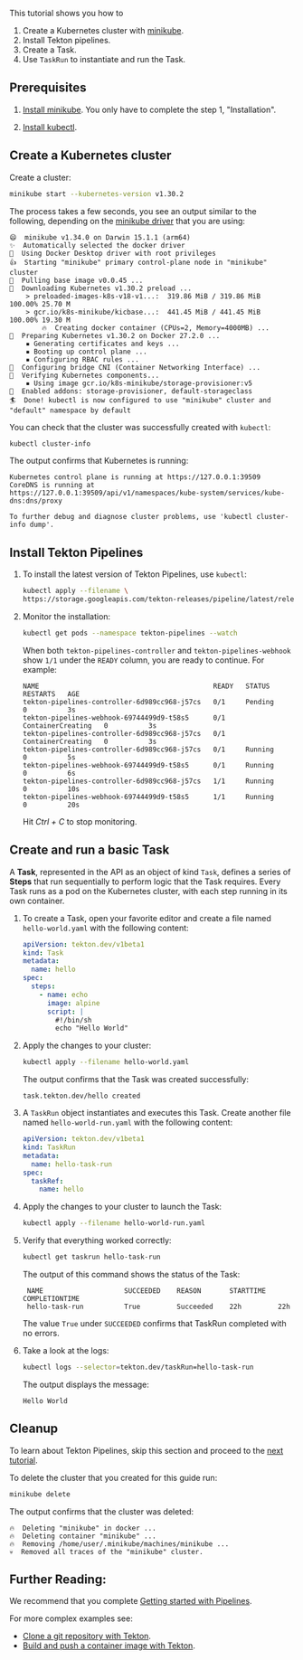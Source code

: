 <!--
---
title: "Getting started with Tasks"
likTitle: "Tasks"
weight: 1
description: >
  Set up and run your first Tekton Task
---
!-->

This tutorial shows you how to 

1. Create a Kubernetes cluster with [minikube](https://minikube.sigs.k8s.io/).
1. Install Tekton pipelines.
1. Create a Task.
1. Use `TaskRun` to instantiate and run the Task.

## Prerequisites

1.  [Install minikube](https://minikube.sigs.k8s.io/docs/start/). You only have
    to complete the step 1, "Installation".

1.  [Install kubectl](https://kubernetes.io/docs/tasks/tools/#kubectl).

## Create a Kubernetes cluster

Create a cluster:

```bash
minikube start --kubernetes-version v1.30.2
```

The process takes a few seconds, you see an output similar to the following,
depending on the [minikube driver](https://minikube.sigs.k8s.io/docs/drivers/)
that you are using:

```
😄  minikube v1.34.0 on Darwin 15.1.1 (arm64)
✨  Automatically selected the docker driver
📌  Using Docker Desktop driver with root privileges
👍  Starting "minikube" primary control-plane node in "minikube" cluster
🚜  Pulling base image v0.0.45 ...
💾  Downloading Kubernetes v1.30.2 preload ...
    > preloaded-images-k8s-v18-v1...:  319.86 MiB / 319.86 MiB  100.00% 25.70 M
    > gcr.io/k8s-minikube/kicbase...:  441.45 MiB / 441.45 MiB  100.00% 19.30 M
        🔥  Creating docker container (CPUs=2, Memory=4000MB) ...
🐳  Preparing Kubernetes v1.30.2 on Docker 27.2.0 ...
    ▪ Generating certificates and keys ...
    ▪ Booting up control plane ...
    ▪ Configuring RBAC rules ...
🔗  Configuring bridge CNI (Container Networking Interface) ...
🔎  Verifying Kubernetes components...
    ▪ Using image gcr.io/k8s-minikube/storage-provisioner:v5
🌟  Enabled addons: storage-provisioner, default-storageclass
🏄  Done! kubectl is now configured to use "minikube" cluster and "default" namespace by default
```

You can check that the cluster was successfully created with `kubectl`:

```bash
kubectl cluster-info
```

The output confirms that Kubernetes is running:

```
Kubernetes control plane is running at https://127.0.0.1:39509
CoreDNS is running at
https://127.0.0.1:39509/api/v1/namespaces/kube-system/services/kube-dns:dns/proxy

To further debug and diagnose cluster problems, use 'kubectl cluster-info dump'.
```

## Install Tekton Pipelines

1. To install the latest version of Tekton Pipelines, use `kubectl`:

   ```bash
   kubectl apply --filename \
   https://storage.googleapis.com/tekton-releases/pipeline/latest/release.yaml
   ```

1. Monitor the installation:

   ```bash
   kubectl get pods --namespace tekton-pipelines --watch
   ```

    When both `tekton-pipelines-controller` and `tekton-pipelines-webhook` show
    `1/1` under the `READY` column, you are ready to continue. For example:

    ```
    NAME                                           READY   STATUS              RESTARTS   AGE
    tekton-pipelines-controller-6d989cc968-j57cs   0/1     Pending             0          3s
    tekton-pipelines-webhook-69744499d9-t58s5      0/1     ContainerCreating   0          3s
    tekton-pipelines-controller-6d989cc968-j57cs   0/1     ContainerCreating   0          3s
    tekton-pipelines-controller-6d989cc968-j57cs   0/1     Running             0          5s
    tekton-pipelines-webhook-69744499d9-t58s5      0/1     Running             0          6s
    tekton-pipelines-controller-6d989cc968-j57cs   1/1     Running             0          10s
    tekton-pipelines-webhook-69744499d9-t58s5      1/1     Running             0          20s
    ```

    Hit *Ctrl + C* to stop monitoring.

## Create and run a basic Task

A **Task**, represented in the API as an object of kind `Task`, defines a
series of **Steps** that run sequentially to perform logic that the Task
requires. Every Task runs as a pod on the Kubernetes cluster, with each step
running in its own container.

1.  To create a Task, open your favorite editor and create a file named
    `hello-world.yaml` with the following content:

    ```yaml
    apiVersion: tekton.dev/v1beta1
    kind: Task
    metadata:
      name: hello
    spec:
      steps:
        - name: echo
          image: alpine
          script: |
            #!/bin/sh
            echo "Hello World"
    ```

    


1.  Apply the changes to your cluster:

    ```bash
    kubectl apply --filename hello-world.yaml
    ```

      The output confirms that the Task was created successfully:

      ```
      task.tekton.dev/hello created
      ```

1.  A `TaskRun` object instantiates and executes this Task. Create another
    file named `hello-world-run.yaml` with the following content:

    ```yaml
    apiVersion: tekton.dev/v1beta1
    kind: TaskRun
    metadata:
      name: hello-task-run
    spec:
      taskRef:
        name: hello
    ```

1.  Apply the changes to your cluster to launch the Task:

    ```bash
    kubectl apply --filename hello-world-run.yaml
    ``` 

1.  Verify that everything worked correctly:

    ```bash
    kubectl get taskrun hello-task-run
    ```

    The output of this command shows the status of the Task:

     
    ```
     NAME                    SUCCEEDED    REASON       STARTTIME   COMPLETIONTIME
     hello-task-run          True         Succeeded    22h         22h
    ```

    The value `True` under `SUCCEEDED` confirms that TaskRun completed with no errors.


1.  Take a look at the logs:

    ```bash
    kubectl logs --selector=tekton.dev/taskRun=hello-task-run
    ```

    The output displays the message:

    ```
    Hello World
    ```

## Cleanup

To learn about Tekton Pipelines, skip this section and proceed to the [next
tutorial][pipelines-qs].

To delete the cluster that you created for this guide run:

```bash
minikube delete
```

The output confirms that the cluster was deleted:

```
🔥  Deleting "minikube" in docker ...
🔥  Deleting container "minikube" ...
🔥  Removing /home/user/.minikube/machines/minikube ...
💀  Removed all traces of the "minikube" cluster.
```

## Further Reading:

We recommend that you complete [Getting started with Pipelines][pipelines-qs].

For more complex examples see:

- [Clone a git repository with Tekton][git-howto].
- [Build and push a container image with Tekton][kaniko-howto].

[pipelines-qs]: /docs/getting-started/pipelines/
[git-howto]: /docs/how-to-guides/clone-repository/
[kaniko-howto]: /docs/how-to-guides/kaniko-build-push/
